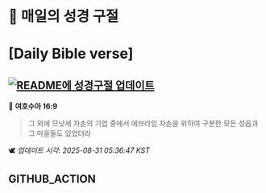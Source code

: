 # 🙏 매일의 성경 구절
# [Daily Bible verse]
## [![README에 성경구절 업데이트](https://github.com/DONGSUKA/first_test/actions/workflows/update-readme-bible.yml/badge.svg)](https://github.com/DONGSUKA/first_test/actions/workflows/update-readme-bible.yml)
<!-- START_BIBLE_VERSE -->
📖 **여호수아 16:9**
> 그 외에 므낫세 자손의 기업 중에서 에브라임 자손을 위하여 구분한 모든 성읍과 그 마을들도 있었더라

🕊️ _업데이트 시각: 2025-08-31 05:36:47 KST_
  <!-- END_BIBLE_VERSE -->
## GITHUB_ACTION
